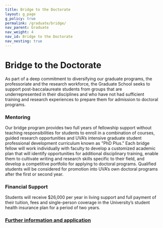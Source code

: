 ```yaml
---
title: Bridge to the Doctorate
layout: g_page
g_policy: true
permalink: /graduate/bridge/
nav_parent: Graduate
nav_weight: 4
nav_id: Bridge to the Doctorate
nav_nesting: true
---
```


<h1 class="mb-4">Bridge to the Doctorate</h1>

As part of a deep commitment to diversifying our graduate programs, the professoriate and the research workforce, the Graduate School seeks to support post-baccalaureate students from groups that are underrepresented in their disciplines and who have not had sufficient training and research experiences to prepare them for admission to doctoral programs.

<h3 class="mb-4 mt-3">Mentoring</h3>

Our bridge program provides two full years of fellowship support without teaching responsibilities for students to enroll in a combination of courses, guided research opportunities and UVA’s intensive graduate student professional development curriculum known as "PhD Plus." Each bridge fellow will work individually with faculty to develop a customized academic plan that will identify opportunities for additional disciplinary training, enable them to cultivate writing and research skills specific to their field, and develop a competitive portfolio for applying to doctoral programs. Qualified students will be considered for promotion into UVA’s own doctoral programs after the first or second year.

<h3 class="mb-4 mt-3">Financial Support</h3>

Students will receive $26,000 per year in living support and full payment of their tuition, fees and single-person coverage in the University’s student health insurance plan for a period of two years.




<h3 class="mt-3"><a href="https://graduate.as.virginia.edu/bridge-doctorate">Further information and application</a></h3>
